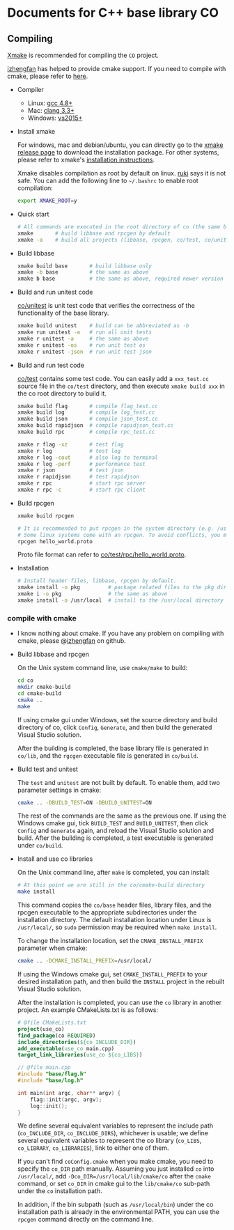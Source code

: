 # Documents for C++ base library CO

## Compiling

[Xmake](https://github.com/xmake-io/xmake) is recommended for compiling the `CO` project.

[izhengfan](https://github.com/izhengfan) has helped to provide cmake support. If you need to compile with cmake, please refer to [here](#compile-with-cmake).

- Compiler
    - Linux: [gcc 4.8+](https://gcc.gnu.org/projects/cxx-status.html#cxx11)
    - Mac: [clang 3.3+](https://clang.llvm.org/cxx_status.html)
    - Windows: [vs2015+](https://visualstudio.microsoft.com/)

- Install xmake

  For windows, mac and debian/ubuntu, you can directly go to the [xmake release page](https://github.com/xmake-io/xmake/releases) to download the installation package. For other systems, please refer to xmake's [installation instructions](https://xmake.io/#/guide/installation).

  Xmake disables compilation as root by default on linux. [ruki](https://github.com/waruqi) says it is not safe. You can add the following line to `~/.bashrc` to enable root compilation:

  ```sh
  export XMAKE_ROOT=y
  ```

- Quick start

  ```sh
  # All commands are executed in the root directory of co (the same below)
  xmake       # build libbase and rpcgen by default
  xmake -a    # build all projects (libbase, rpcgen, co/test, co/unitest)
  ```

- Build libbase

  ```sh
  xmake build base       # build libbase only
  xmake -b base          # the same as above
  xmake b base           # the same as above, required newer version of xmake
  ```

- Build and run unitest code

  [co/unitest](https://github.com/idealvin/co/tree/master/unitest/base) is unit test code that verifies the correctness of the functionality of the base library.

  ```sh
  xmake build unitest    # build can be abbreviated as -b
  xmake run unitest -a   # run all unit tests
  xmake r unitest -a     # the same as above
  xmake r unitest -os    # run unit test os
  xmake r unitest -json  # run unit test json
  ```

- Build and run test code

  [co/test](https://github.com/idealvin/co/tree/master/test) contains some test code. You can easily add a `xxx_test.cc` source file in the `co/test` directory, and then execute `xmake build xxx` in the co root directory to build it.

  ```sh
  xmake build flag       # compile flag_test.cc
  xmake build log        # compile log_test.cc
  xmake build json       # compile json_test.cc
  xmake build rapidjson  # compile rapidjson_test.cc
  xmake build rpc        # compile rpc_test.cc
  
  xmake r flag -xz       # test flag
  xmake r log            # test log
  xmake r log -cout      # also log to terminal
  xmake r log -perf      # performance test
  xmake r json           # test json
  xmake r rapidjson      # test rapidjson
  xmake r rpc            # start rpc server
  xmake r rpc -c         # start rpc client
  ```

- Build rpcgen

  ```sh
  xmake build rpcgen
  
  # It is recommended to put rpcgen in the system directory (e.g. /usr/local/bin/).
  # Some linux systems come with an rpcgen. To avoid conflicts, you may need to rename it.
  rpcgen hello_world.proto
  ```

  Proto file format can refer to [co/test/rpc/hello_world.proto](https://github.com/idealvin/co/blob/master/test/rpc/hello_world.proto).

- Installation

  ```sh
  # Install header files, libbase, rpcgen by default.
  xmake install -o pkg         # package related files to the pkg directory
  xmake i -o pkg               # the same as above
  xmake install -o /usr/local  # install to the /usr/local directory
  ```

### compile with cmake

- I know nothing about cmake. If you have any problem on compiling with cmake, please @[izhengfan](https://github.com/izhengfan) on github.

- Build libbase and rpcgen

  On the Unix system command line, use `cmake/make` to build:
  
  ```sh
  cd co
  mkdir cmake-build
  cd cmake-build
  cmake ..
  make
  ```

  If using cmake gui under Windows, set the source directory and build directory of co, click `Config`, `Generate`, and then build the generated Visual Studio solution.

  After the building is completed, the base library file is generated in `co/lib`, and the `rgcgen` executable file is generated in `co/build`.

- Build test and unitest

  The `test` and `unitest` are not built by default. To enable them, add two parameter settings in cmake:

  ```sh
  cmake .. -DBUILD_TEST=ON -DBUILD_UNITEST=ON
  ```

  The rest of the commands are the same as the previous one. If using the Windows cmake gui, tick `BUILD_TEST` and `BUILD_UNITEST`, then click `Config` and `Generate` again, and reload the Visual Studio solution and build. After the building is completed, a test executable is generated under `co/build`.

- Install and use co libraries

  On the Unix command line, after `make` is completed, you can install:

  ```sh
  # At this point we are still in the co/cmake-build directory
  make install
  ```

  This command copies the `co/base` header files, library files, and the rpcgen executable to the appropriate subdirectories under the installation directory. The default installation location under Linux is `/usr/local/`, so `sudo` permission may be required when `make install`.

  To change the installation location, set the `CMAKE_INSTALL_PREFIX` parameter when cmake:

  ```sh
  cmake .. -DCMAKE_INSTALL_PREFIX=/usr/local/
  ```

  If using the Windows cmake gui, set `CMAKE_INSTALL_PREFIX` to your desired installation path, and then build the `INSTALL` project in the rebuilt Visual Studio solution.

  After the installation is completed, you can use the `co` library in another project. An example CMakeLists.txt is as follows:

  ```cmake
  # @file CMakeLists.txt
  project(use_co)
  find_package(co REQUIRED)
  include_directories(${co_INCLUDE_DIR})
  add_executable(use_co main.cpp)
  target_link_libraries(use_co ${co_LIBS})
  ```

  ```cpp
  // @file main.cpp
  #include "base/flag.h"
  #include "base/log.h"

  int main(int argc, char** argv) {
      flag::init(argc, argv);
      log::init();
  }
  ```

  We define several equivalent variables to represent the include path (`co_INCLUDE_DIR`, `co_INCLUDE_DIRS`), whichever is usable; we define several equivalent variables to represent the co library (`co_LIBS`, `co_LIBRARY`, `co_LIBRARIES`), link to either one of them.

  If you can't find `coConfig.cmake` when you make cmake, you need to specify the `co_DIR` path manually. Assuming you just installed `co` into `/usr/local/`, add `-Dco_DIR=/usr/local/lib/cmake/co` after the `cmake` command, or set `co_DIR` in cmake gui to the `lib/cmake/co` sub-path under the `co` installation path.

  In addition, if the bin subpath (such as `/usr/local/bin`) under the co installation path is already in the environmental PATH, you can use the `rpcgen` command directly on the command line.
